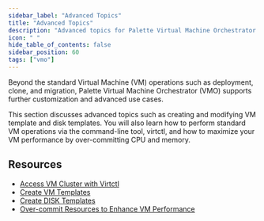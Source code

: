 ```yaml
---
sidebar_label: "Advanced Topics"
title: "Advanced Topics"
description: "Advanced topics for Palette Virtual Machine Orchestrator."
icon: " "
hide_table_of_contents: false
sidebar_position: 60
tags: ["vmo"]
---
```


Beyond the standard Virtual Machine (VM) operations such as deployment, clone, and migration, Palette Virtual Machine
Orchestrator (VMO) supports further customization and advanced use cases.

This section discusses advanced topics such as creating and modifying VM template and disk templates. You will also
learn how to perform standard VM operations via the command-line tool, virtctl, and how to maximize your VM performance
by over-committing CPU and memory.

## Resources

- [Access VM Cluster with Virtctl](./access-cluster-with-virtctl.md)
- [Create VM Templates](./create-vm-template.md)
- [Create DISK Templates](./create-disk-templates.md)
- [Over-commit Resources to Enhance VM Performance](./vm-oversubscription.md)
